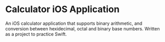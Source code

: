 # Calculator iOS Application
An iOS calculator application that supports binary arithmetic, and conversion between hexidecimal, octal and binary base numbers. Written as a project to practice Swift.
